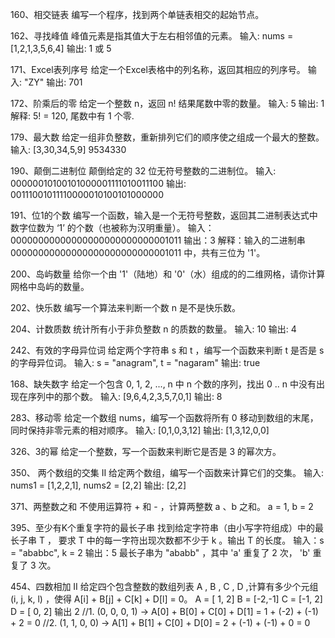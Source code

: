 160、相交链表
编写一个程序，找到两个单链表相交的起始节点。


162、寻找峰值
峰值元素是指其值大于左右相邻值的元素。
输入: nums = [1,2,1,3,5,6,4]
输出: 1 或 5

171、Excel表列序号
给定一个Excel表格中的列名称，返回其相应的列序号。
输入: "ZY"
输出: 701

172、阶乘后的零
给定一个整数 n，返回 n! 结果尾数中零的数量。
输入: 5
输出: 1
解释: 5! = 120, 尾数中有 1 个零.

179、最大数
给定一组非负整数，重新排列它们的顺序使之组成一个最大的整数。
输入: [3,30,34,5,9]
9534330

190、颠倒二进制位
颠倒给定的 32 位无符号整数的二进制位。
输入: 00000010100101000001111010011100
输出: 00111001011110000010100101000000

191、位1的个数
编写一个函数，输入是一个无符号整数，返回其二进制表达式中数字位数为 ‘1’ 的个数（也被称为汉明重量）。
输入：00000000000000000000000000001011
输出：3
解释：输入的二进制串 00000000000000000000000000001011 中，共有三位为 '1'。

200、岛屿数量
给你一个由 '1'（陆地）和 '0'（水）组成的的二维网格，请你计算网格中岛屿的数量。


202、快乐数
编写一个算法来判断一个数 n 是不是快乐数。


204、计数质数
统计所有小于非负整数 n 的质数的数量。
输入: 10
输出: 4


242、有效的字母异位词
给定两个字符串 s 和 t ，编写一个函数来判断 t 是否是 s 的字母异位词。
输入: s = "anagram", t = "nagaram"
输出: true


168、缺失数字
给定一个包含 0, 1, 2, ..., n 中 n 个数的序列，找出 0 .. n 中没有出现在序列中的那个数。
输入: [9,6,4,2,3,5,7,0,1]
输出: 8

283、移动零
给定一个数组 nums，编写一个函数将所有 0 移动到数组的末尾，同时保持非零元素的相对顺序。
输入: [0,1,0,3,12]
输出: [1,3,12,0,0]

326、3的幂
给定一个整数，写一个函数来判断它是否是 3 的幂次方。

350、 两个数组的交集 II
给定两个数组，编写一个函数来计算它们的交集。
输入: nums1 = [1,2,2,1], nums2 = [2,2]
输出: [2,2]

371、两整数之和
不使用运算符 + 和 - ，计算两整数 a 、b 之和。
a = 1, b = 2

395、至少有K个重复字符的最长子串
找到给定字符串（由小写字符组成）中的最长子串 T ， 要求 T 中的每一字符出现次数都不少于 k 。输出 T 的长度。
输入：s = "ababbc", k = 2
输出：5
最长子串为 "ababb" ，其中 'a' 重复了 2 次， 'b' 重复了 3 次。

454、四数相加 II
给定四个包含整数的数组列表 A , B , C , D ,计算有多少个元组 (i, j, k, l) ，使得 A[i] + B[j] + C[k] + D[l] = 0。
A = [ 1, 2]
B = [-2,-1]
C = [-1, 2]
D = [ 0, 2]
输出 2
//1. (0, 0, 0, 1) -> A[0] + B[0] + C[0] + D[1] = 1 + (-2) + (-1) + 2 = 0
//2. (1, 1, 0, 0) -> A[1] + B[1] + C[0] + D[0] = 2 + (-1) + (-1) + 0 = 0